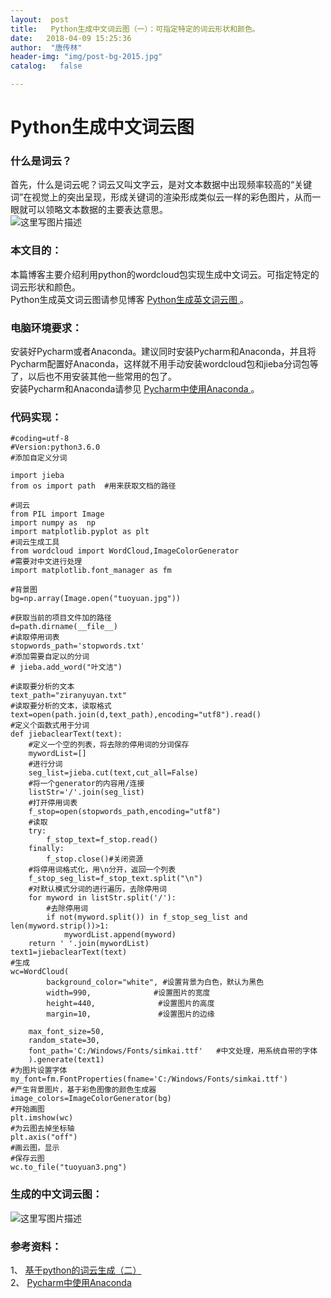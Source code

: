 ```yaml
---
layout:  post
title:   Python生成中文词云图（一）：可指定特定的词云形状和颜色。
date:   2018-04-09 15:25:36
author:  "唐传林"
header-img: "img/post-bg-2015.jpg"
catalog:   false

---
```

#  Python生成中文词云图

###  什么是词云？

首先，什么是词云呢？词云又叫文字云，是对文本数据中出现频率较高的“关键词”在视觉上的突出呈现，形成关键词的渲染形成类似云一样的彩色图片，从而一眼就可以领略文本数据的主要表达意思。  
![这里写图片描述](http://img-blog.csdn.net/20180402195632505?watermark/2/text/aHR0cHM6Ly9ibG9nLmNzZG4ubmV0L1RhbmdfQ2h1YW5saW4=/font/5a6L5L2T/fontsize/400/fill/I0JBQkFCMA==/dissolve/70)

###  本文目的：

本篇博客主要介绍利用python的wordcloud包实现生成中文词云。可指定特定的词云形状和颜色。  
Python生成英文词云图请参见博客 [ Python生成英文词云图
](http://blog.csdn.net/tang_chuanlin/article/details/79794350) 。

###  电脑环境要求：

安装好Pycharm或者Anaconda。建议同时安装Pycharm和Anaconda，并且将Pycharm配置好Anaconda，这样就不用手动安装wordcloud包和jieba分词包等了，以后也不用安装其他一些常用的包了。  
安装Pycharm和Anaconda请参见 [ Pycharm中使用Anaconda
](http://blog.csdn.net/tang_chuanlin/article/details/79793654) 。

###  代码实现：

    
    
    #coding=utf-8
    #Version:python3.6.0
    #添加自定义分词
    
    import jieba
    from os import path  #用来获取文档的路径
    
    #词云
    from PIL import Image
    import numpy as  np
    import matplotlib.pyplot as plt
    #词云生成工具
    from wordcloud import WordCloud,ImageColorGenerator
    #需要对中文进行处理
    import matplotlib.font_manager as fm
    
    #背景图
    bg=np.array(Image.open("tuoyuan.jpg"))
    
    #获取当前的项目文件加的路径
    d=path.dirname(__file__) 
    #读取停用词表
    stopwords_path='stopwords.txt'
    #添加需要自定以的分词
    # jieba.add_word("叶文洁")
    
    #读取要分析的文本
    text_path="ziranyuyan.txt"
    #读取要分析的文本，读取格式
    text=open(path.join(d,text_path),encoding="utf8").read()
    #定义个函数式用于分词
    def jiebaclearText(text):
        #定义一个空的列表，将去除的停用词的分词保存
        mywordList=[]
        #进行分词
        seg_list=jieba.cut(text,cut_all=False)
        #将一个generator的内容用/连接
        listStr='/'.join(seg_list)
        #打开停用词表
        f_stop=open(stopwords_path,encoding="utf8")
        #读取
        try:
            f_stop_text=f_stop.read()
        finally:
            f_stop.close()#关闭资源
        #将停用词格式化，用\n分开，返回一个列表
        f_stop_seg_list=f_stop_text.split("\n")
        #对默认模式分词的进行遍历，去除停用词
        for myword in listStr.split('/'):
            #去除停用词
            if not(myword.split()) in f_stop_seg_list and len(myword.strip())>1:
                mywordList.append(myword)
        return ' '.join(mywordList)
    text1=jiebaclearText(text)
    #生成
    wc=WordCloud(
            background_color="white", #设置背景为白色，默认为黑色
            width=990,              #设置图片的宽度
            height=440,              #设置图片的高度
            margin=10,               #设置图片的边缘
    
        max_font_size=50,
        random_state=30,
        font_path='C:/Windows/Fonts/simkai.ttf'   #中文处理，用系统自带的字体
        ).generate(text1)
    #为图片设置字体
    my_font=fm.FontProperties(fname='C:/Windows/Fonts/simkai.ttf')
    #产生背景图片，基于彩色图像的颜色生成器
    image_colors=ImageColorGenerator(bg)
    #开始画图
    plt.imshow(wc)
    #为云图去掉坐标轴
    plt.axis("off")
    #画云图，显示
    #保存云图
    wc.to_file("tuoyuan3.png")

###  生成的中文词云图：

![这里写图片描述](http://img-blog.csdn.net/20180410095337516?watermark/2/text/aHR0cHM6Ly9ibG9nLmNzZG4ubmV0L1RhbmdfQ2h1YW5saW4=/font/5a6L5L2T/fontsize/400/fill/I0JBQkFCMA==/dissolve/70)

###  参考资料：

1、 [ 基于python的词云生成（二）
](http://blog.csdn.ne/meiqi0538/article/details/79558589)  
2、 [ Pycharm中使用Anaconda
](http://blog.csdn.net/tang_chuanlin/article/details/79793654)

